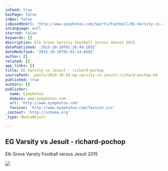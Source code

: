 ```yaml
---
inFeed: true
hasPage: false
inNav: false
isBasedOnUrl: 'http://www.eyephotou.com/Sports/Football/EG-Varsity-vs-Jesuit/'
inLanguage: null
starred: false
keywords: []
description: Elk Grove Varsity Football versus Jesuit 2015
datePublished: '2015-10-18T01:26:49.183Z'
dateModified: '2015-10-18T01:01:14.668Z'
author: []
related: []
app_links: []
title: EG Varsity vs Jesuit - richard-pochop
sourcePath: _posts/2015-10-18-eg-varsity-vs-jesuit-richard-pochop.md
published: true
authors: []
publisher:
  name: Eyephotou
  domain: www.eyephotou.com
  url: 'http://www.eyephotou.com'
  favicon: 'http://www.eyephotou.com/favicon.ico'
_context: 'http://schema.org'
_type: MediaObject

---
```

<article style=""><h1>EG Varsity vs Jesuit - richard-pochop</h1><p>Elk Grove Varsity Football versus Jesuit 2015</p><img src="http://www.eyephotou.com/Sports/Football/EG-Varsity-vs-Jesuit/i-SWrw23g/1/L/IMG_6350-L.jpg" /></article>